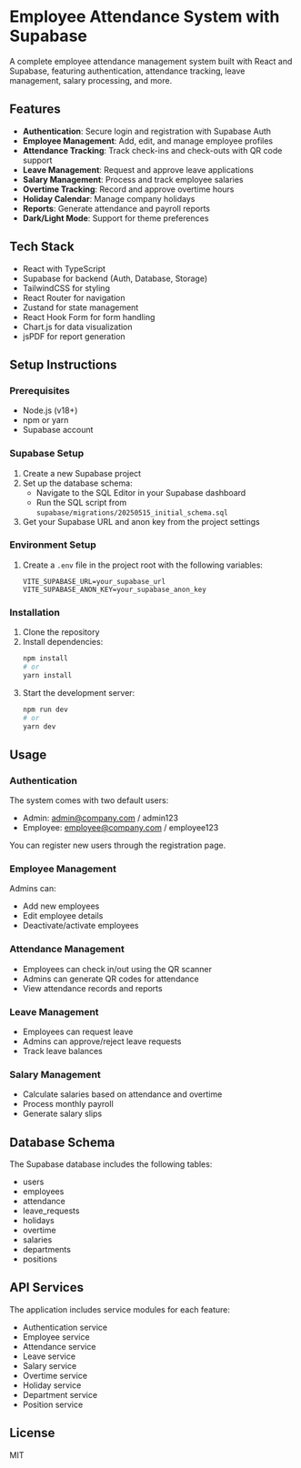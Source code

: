 # Employee Attendance System with Supabase

A complete employee attendance management system built with React and Supabase, featuring authentication, attendance tracking, leave management, salary processing, and more.

## Features

- **Authentication**: Secure login and registration with Supabase Auth
- **Employee Management**: Add, edit, and manage employee profiles
- **Attendance Tracking**: Track check-ins and check-outs with QR code support
- **Leave Management**: Request and approve leave applications
- **Salary Management**: Process and track employee salaries
- **Overtime Tracking**: Record and approve overtime hours
- **Holiday Calendar**: Manage company holidays
- **Reports**: Generate attendance and payroll reports
- **Dark/Light Mode**: Support for theme preferences

## Tech Stack

- React with TypeScript
- Supabase for backend (Auth, Database, Storage)
- TailwindCSS for styling
- React Router for navigation
- Zustand for state management
- React Hook Form for form handling
- Chart.js for data visualization
- jsPDF for report generation

## Setup Instructions

### Prerequisites

- Node.js (v18+)
- npm or yarn
- Supabase account

### Supabase Setup

1. Create a new Supabase project
2. Set up the database schema:
   - Navigate to the SQL Editor in your Supabase dashboard
   - Run the SQL script from `supabase/migrations/20250515_initial_schema.sql`
3. Get your Supabase URL and anon key from the project settings

### Environment Setup

1. Create a `.env` file in the project root with the following variables:
   ```
   VITE_SUPABASE_URL=your_supabase_url
   VITE_SUPABASE_ANON_KEY=your_supabase_anon_key
   ```

### Installation

1. Clone the repository
2. Install dependencies:
   ```bash
   npm install
   # or
   yarn install
   ```
3. Start the development server:
   ```bash
   npm run dev
   # or
   yarn dev
   ```

## Usage

### Authentication

The system comes with two default users:
- Admin: admin@company.com / admin123
- Employee: employee@company.com / employee123

You can register new users through the registration page.

### Employee Management

Admins can:
- Add new employees
- Edit employee details
- Deactivate/activate employees

### Attendance Management

- Employees can check in/out using the QR scanner
- Admins can generate QR codes for attendance
- View attendance records and reports

### Leave Management

- Employees can request leave
- Admins can approve/reject leave requests
- Track leave balances

### Salary Management

- Calculate salaries based on attendance and overtime
- Process monthly payroll
- Generate salary slips

## Database Schema

The Supabase database includes the following tables:
- users
- employees
- attendance
- leave_requests
- holidays
- overtime
- salaries
- departments
- positions

## API Services

The application includes service modules for each feature:
- Authentication service
- Employee service
- Attendance service
- Leave service
- Salary service
- Overtime service
- Holiday service
- Department service
- Position service

## License

MIT
